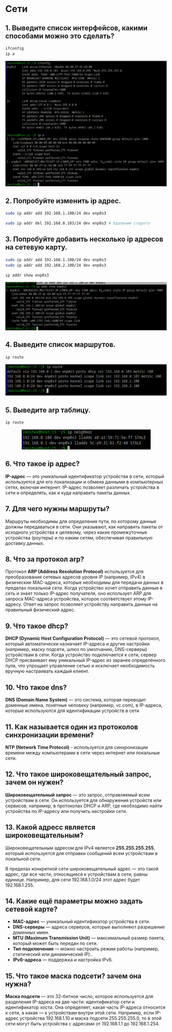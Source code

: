 # Cети
## 1. Выведите список интерфейсов, какими способами можно это сделать?

```bash
ifconfig
ip a
```

<div style="text-align: center;">
  <img src="Screnshoots\Screen1.png" alt="Мой скриншот" />
</div>

## 2. Попробуйте изменить ip адрес.

```bash
sudo ip addr add 192.168.1.100/24 dev enp0s3
```

```bash
sudo ip addr del 192.168.0.103/24 dev enp0s3 # Удаление старого
```

## 3. Попробуйте добавить несколько ip адресов на сетевую карту.

```bash
sudo ip addr add 192.168.1.100/24 dev enp0s3
sudo ip addr add 192.168.2.100/24 dev enp0s3
```

```bash
ip addr show enp0s3
```

<div style="text-align: center;">
  <img src="Screnshoots\Screen2.png" alt="Мой скриншот" />
</div>



## 4. Выведите список маршрутов.

```bash
ip route
```
<div style="text-align: center;">
  <img src="Screnshoots\Screen3.png" alt="Мой скриншот" />
</div>

## 5. Выведите arp таблицу.

```bash
ip route
```

<div style="text-align: center;">
  <img src="Screnshoots\Screen4.png" alt="Мой скриншот" />
</div>



## 6. Что такое ip адрес?
**IP-адрес** — это уникальный идентификатор устройства в сети, который используется для его локализации и обмена данными в компьютерных сетях, включая интернет. IP-адрес позволяет различать устройства в сети и определять, как и куда направить пакеты данных.

## 7. Для чего нужны маршруты?
Маршруты необходимы для определения пути, по которому данные должны передаваться в сети. Они указывают, как направить пакеты от исходного устройства к целевому, через какие промежуточные устройства (роутеры) и по каким сетям, обеспечивая правильную доставку данных.

## 8. Что за протокол arp?
Протокол **ARP (Address Resolution Protocol)** используется для преобразования сетевых адресов уровня IP (например, IPv4) в физические MAC-адреса, которые необходимы для передачи данных в пределах локальной сети. Когда устройство хочет отправить данные в сеть и знает только IP-адрес получателя, оно использует ARP для запроса MAC-адреса устройства, которое соответствует этому IP-адресу. Ответ на запрос позволяет устройству направить данные на правильный физический адрес.

## 9. Что такое dhcp?
**DHCP (Dynamic Host Configuration Protocol)** — это сетевой протокол, который автоматически назначает IP-адреса и другие настройки (например, маску подсети, шлюз по умолчанию, DNS-серверы) устройствам в сети. Когда устройство подключается к сети, сервер DHCP присваивает ему уникальный IP-адрес из заранее определённого пула, что упрощает управление сетью и исключает необходимость вручную настраивать каждый клиент.

## 10. Что такое dns?
**DNS (Domain Name System)** — это система, которая переводит доменные имена, понятные человеку (например, vc.com), в IP-адреса, которые используются для идентификации устройств в сети

## 11. Как называется один из протоколов синхронизации времени?
**NTP (Network Time Protocol)** - используется для синхронизации времени между компьютерами в сети через интернет или локальные сети.

## 12. Что такое широковещательный запрос, зачем он нужен?
**Широковещательный запрос** — это запрос, отправляемый всем устройствам в сети. Он используется для обнаружения устройств или сервисов, например, в протоколах DHCP и ARP, где необходимо найти устройства по IP-адресу или получить настройки сети.

## 13. Какой адресс является широковещательным?
Широковещательным адресом для IPv4 является **255.255.255.255**, который используется для отправки сообщений всем устройствам в локальной сети. 

В пределах конкретной сети широковещательный адрес — это такой адрес, где все части, относящиеся к устройствам в сети, равны единице. Например, для сети 192.168.1.0/24 этот адрес будет 192.168.1.255.

## 14. Какие ещё параметры можно задать сетевой карте?
- **MAC-адрес** — уникальный идентификатор устройства в сети.
- **DNS-серверы** — адреса серверов, которые выполняют разрешение доменных имен.
- **MTU (Maximum Transmission Unit)** — максимальный размер пакета, который может быть передан по сети.
- **Тип подключения** — можно настроить режим работы (например, статический или динамический IP)..
- **IPv6-адреса** — поддержка и настройка IPv6.

## 15. Что такое маска подсети? зачем она нужна?
**Маска подсети** — это 32-битное число, которое используется для разделения IP-адреса на две части: идентификатор сети и идентификатор хоста. Она определяет, какая часть IP-адреса относится к сети, а какая — к устройствам внутри этой сети.  Например, если IP-адрес устройства 192.168.1.10 и маска подсети 255.255.255.0, то в этой сети могут быть устройства с адресами от 192.168.1.1 до 192.168.1.254.